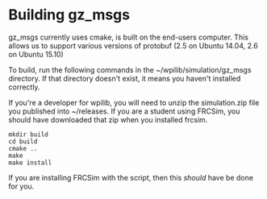 Building gz_msgs
================

gz_msgs currently uses cmake, is built on the end-users computer.
This allows us to support various versions of protobuf (2.5 on Ubuntu 14.04, 2.6 on Ubuntu 15.10)

To build, run the following commands in the ~/wpilib/simulation/gz_msgs directory.
If that directory doesn't exist, it means you haven't installed correctly.

If you're a developer for wpilib, you will need to unzip the simulation.zip file you published into ~/releases.
If you are a student using FRCSim, you should have downloaded that zip when you installed frcsim.

    mkdir build
    cd build
    cmake ..
    make
    make install

If you are installing FRCSim with the script, then this *should* have be done for you.
